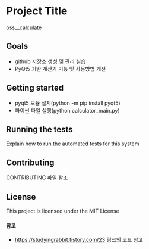 # Project Title

oss__calculate

## Goals

* github 저장소 생성 및 관리 실습
* PyQt5 기반 계산기 기능 및 사용방법 개선

## Getting started

* pyqt5 모듈 설치(python -m pip install pyqt5)
* 파이썬 파일 실행(python calculator_main.py)

## Running the tests

Explain how to run the automated tests for this system

## Contributing

CONTRIBUTING 파일 참조

## License

This project is licensed under the MIT License

#### 참고
* https://studyingrabbit.tistory.com/23 링크의 코드 참고
